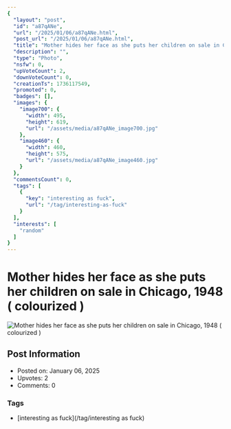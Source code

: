```yaml
---
{
  "layout": "post",
  "id": "a87qANe",
  "url": "/2025/01/06/a87qANe.html",
  "post_url": "/2025/01/06/a87qANe.html",
  "title": "Mother hides her face as she puts her children on sale in Chicago, 1948 ( colourized )",
  "description": "",
  "type": "Photo",
  "nsfw": 0,
  "upVoteCount": 2,
  "downVoteCount": 0,
  "creationTs": 1736117549,
  "promoted": 0,
  "badges": [],
  "images": {
    "image700": {
      "width": 495,
      "height": 619,
      "url": "/assets/media/a87qANe_image700.jpg"
    },
    "image460": {
      "width": 460,
      "height": 575,
      "url": "/assets/media/a87qANe_image460.jpg"
    }
  },
  "commentsCount": 0,
  "tags": [
    {
      "key": "interesting as fuck",
      "url": "/tag/interesting-as-fuck"
    }
  ],
  "interests": [
    "random"
  ]
}
---
```


# Mother hides her face as she puts her children on sale in Chicago, 1948 ( colourized )

![Mother hides her face as she puts her children on sale in Chicago, 1948 ( colourized )](/assets/media/a87qANe_image700.jpg)

## Post Information

- Posted on: January 06, 2025
- Upvotes: 2
- Comments: 0

### Tags

- [interesting as fuck](/tag/interesting as fuck)
